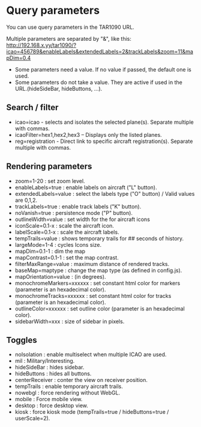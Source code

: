 # Query parameters

You can use query parameters in the TAR1090 URL.

Multiple parameters are separated by "&", like this:
http://192.168.x.yy/tar1090/?icao=456789&enableLabels&extendedLabels=2&trackLabels&zoom=11&mapDim=0.4

- Some parameters need a value. If no value if passed, the default one is used.
- Some parameters do not take a value. They are active if used in the URL.(hideSideBar, hideButtons, ...).

## Search / filter

- icao=icao - selects and isolates the selected plane(s). Separate multiple with commas.
- icaoFilter=hex1,hex2,hex3 – Displays only the listed planes.
- reg=registration - Direct link to specific aircraft registration(s). Separate multiple with commas.

## Rendering parameters

- zoom=1-20 : set zoom level.
- enableLabels=true : enable labels on aircraft ("L" button).
- extendedLabels=value : select the labels type ("O" button) / Valid values are 0,1,2.
- trackLabels=true : enable track labels ("K" button).
- noVanish=true : persistence mode ("P" button).
- outlineWidth=value : set width for the for aircraft icons
- iconScale=0.1-x : scale the aircraft icon.
- labelScale=0.1-x : scale the aircraft labels.
- tempTrails=value : shows temporary trails for ## seconds of history.
- largeMode=1-4 : cycles Icons size.
- mapDim=0.1-1 : dim the map
- mapContrast=0.1-1 : set the map contrast.
- filterMaxRange=value : maximum distance of rendered tracks.
- baseMap=maptype : change the map type (as defined in config.js).
- mapOrientation=value : (in degrees).
- monochromeMarkers=xxxxxx : set constant html color for markers (parameter is an hexadecimal color).
- monochromeTracks=xxxxxx : set constant html color for tracks (parameter is an hexadecimal color).
- outlineColor=xxxxxx : set outline color (parameter is an hexadecimal color).
- sidebarWidth=xxx : size of sidebar in pixels.

## Toggles

- noIsolation : enable multiselect when multiple ICAO are used.
- mil : Military/Interesting.
- hideSideBar : hides sidebar.
- hideButtons : hides all buttons.
- centerReceiver : conter the view on receiver position.
- tempTrails : enable temporary aircraft trails.
- nowebgl : force rendering without WebGL.
- mobile : Force mobile view.
- desktop : force desktop view.
- kiosk : force kiosk mode (tempTrails=true / hideButtons=true / userScale=2).
